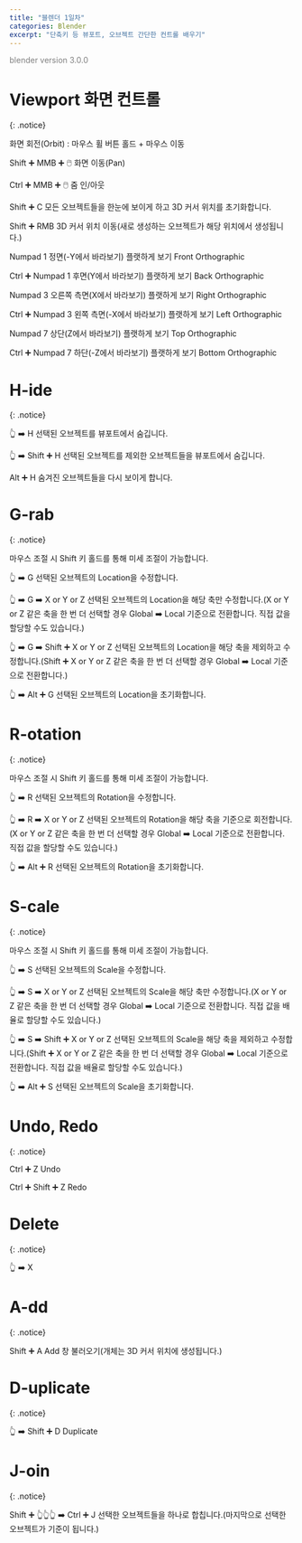 ```yaml
---
title: "블렌더 1일차"
categories: Blender
excerpt: "단축키 등 뷰포트, 오브젝트 간단한 컨트롤 배우기"
---
```


<span style="color:gray">blender version 3.0.0</span>

# Viewport 화면 컨트롤
{: .notice}

<span class="color-keyword">화면 회전(Orbit)</span> : 마우스 휠 버튼 홀드 + 마우스 이동

<span class="block-darkgrey">Shift</span> ➕ <span class="block-darkgrey">MMB</span> ➕ 🖱️ 화면 이동(Pan)

<span class="block-darkgrey">Ctrl</span> ➕ <span class="block-darkgrey">MMB</span> ➕ 🖱️ 줌 인/아웃

<span class="block-darkgrey">Shift</span> ➕ <span class="block-darkgrey">C</span> 모든 오브젝트들을 한눈에 보이게 하고 3D 커서 위치를 초기화합니다.

<span class="block-darkgrey">Shift</span> ➕ <span class="block-darkgrey">RMB</span> 3D 커서 위치 이동(새로 생성하는 오브젝트가 해당 위치에서 생성됩니다.)

<span class="block-darkgrey">Numpad 1</span> 정면(-Y에서 바라보기) 플랫하게 보기 Front Orthographic

<span class="block-darkgrey">Ctrl</span> ➕ <span class="block-darkgrey">Numpad 1</span> 후면(Y에서 바라보기) 플랫하게 보기 Back Orthographic

<span class="block-darkgrey">Numpad 3</span> 오른쪽 측면(X에서 바라보기) 플랫하게 보기 Right Orthographic

<span class="block-darkgrey">Ctrl</span> ➕ <span class="block-darkgrey">Numpad 3</span> 왼쪽 측면(-X에서 바라보기) 플랫하게 보기 Left Orthographic

<span class="block-darkgrey">Numpad 7</span> 상단(Z에서 바라보기) 플랫하게 보기 Top Orthographic

<span class="block-darkgrey">Ctrl</span> ➕ <span class="block-darkgrey">Numpad 7</span> 하단(-Z에서 바라보기) 플랫하게 보기 Bottom Orthographic

# H-ide
{: .notice}

👆 ➡️ <span class="block-darkgrey">H</span> 선택된 오브젝트를 뷰포트에서 숨깁니다.

👆 ➡️ <span class="block-darkgrey">Shift</span> ➕ <span class="block-darkgrey">H</span> 선택된 오브젝트를 제외한 오브젝트들을 뷰포트에서 숨깁니다.

<span class="block-darkgrey">Alt</span> ➕ <span class="block-darkgrey">H</span> 숨겨진 오브젝트들을 다시 보이게 합니다.

# G-rab
{: .notice}

마우스 조절 시 Shift 키 홀드를 통해 미세 조절이 가능합니다.

👆 ➡️ <span class="block-darkgrey">G</span> 선택된 오브젝트의 Location을 수정합니다.

👆 ➡️ <span class="block-darkgrey">G</span> ➡️ <span class="block-darkgrey">X or Y or Z</span> 선택된 오브젝트의 Location을 해당 축만 수정합니다.(<span class="block-darkgrey">X or Y or Z</span> 같은 축을 한 번 더 선택할 경우 <span class="block-lightgreen">Global</span> ➡️ <span class="block-lightgreen">Local</span> 기준으로 전환합니다. 직접 값을 할당할 수도 있습니다.)

👆 ➡️ <span class="block-darkgrey">G</span> ➡️ <span class="block-darkgrey">Shift</span> ➕ <span class="block-darkgrey">X or Y or Z</span> 선택된 오브젝트의 Location을 해당 축을 제외하고 수정합니다.(<span class="block-darkgrey">Shift</span> ➕ <span class="block-darkgrey">X or Y or Z</span> 같은 축을 한 번 더 선택할 경우 <span class="block-lightgreen">Global</span> ➡️ <span class="block-lightgreen">Local</span> 기준으로 전환합니다.)

👆 ➡️ <span class="block-darkgrey">Alt</span> ➕ <span class="block-darkgrey">G</span> 선택된 오브젝트의 Location을 초기화합니다.

# R-otation
{: .notice}

마우스 조절 시 Shift 키 홀드를 통해 미세 조절이 가능합니다.

👆 ➡️ <span class="block-darkgrey">R</span> 선택된 오브젝트의 Rotation을 수정합니다.

👆 ➡️ <span class="block-darkgrey">R</span> ➡️ <span class="block-darkgrey">X or Y or Z</span> 선택된 오브젝트의 Rotation을 해당 축을 기준으로 회전합니다.(<span class="block-darkgrey">X or Y or Z</span> 같은 축을 한 번 더 선택할 경우 <span class="block-lightgreen">Global</span> ➡️ <span class="block-lightgreen">Local</span> 기준으로 전환합니다. 직접 값을 할당할 수도 있습니다.)

👆 ➡️ <span class="block-darkgrey">Alt</span> ➕ <span class="block-darkgrey">R</span> 선택된 오브젝트의 Rotation을 초기화합니다.

# S-cale
{: .notice}

마우스 조절 시 Shift 키 홀드를 통해 미세 조절이 가능합니다.

👆 ➡️ <span class="block-darkgrey">S</span> 선택된 오브젝트의 Scale을 수정합니다.

👆 ➡️ <span class="block-darkgrey">S</span> ➡️ <span class="block-darkgrey">X or Y or Z</span> 선택된 오브젝트의 Scale을 해당 축만 수정합니다.(<span class="block-darkgrey">X or Y or Z</span> 같은 축을 한 번 더 선택할 경우 <span class="block-lightgreen">Global</span> ➡️ <span class="block-lightgreen">Local</span> 기준으로 전환합니다. 직접 값을 배율로 할당할 수도 있습니다.)

👆 ➡️ <span class="block-darkgrey">S</span> ➡️ <span class="block-darkgrey">Shift</span> ➕ <span class="block-darkgrey">X or Y or Z</span> 선택된 오브젝트의 Scale을 해당 축을 제외하고 수정합니다.(<span class="block-darkgrey">Shift</span> ➕ <span class="block-darkgrey">X or Y or Z</span> 같은 축을 한 번 더 선택할 경우 <span class="block-lightgreen">Global</span> ➡️ <span class="block-lightgreen">Local</span> 기준으로 전환합니다. 직접 값을 배율로 할당할 수도 있습니다.)

👆 ➡️ <span class="block-darkgrey">Alt</span> ➕ <span class="block-darkgrey">S</span> 선택된 오브젝트의 Scale을 초기화합니다.

# Undo, Redo
{: .notice}

<span class="block-darkgrey">Ctrl</span> ➕ <span class="block-darkgrey">Z</span> Undo

<span class="block-darkgrey">Ctrl</span> ➕ <span class="block-darkgrey">Shift</span> ➕ <span class="block-darkgrey">Z</span> Redo

# Delete
{: .notice}

👆 ➡️ <span class="block-darkgrey">X</span>

# A-dd
{: .notice}

<span class="block-darkgrey">Shift</span> ➕ <span class="block-darkgrey">A</span> Add 창 불러오기(개체는 3D 커서 위치에 생성됩니다.)

# D-uplicate
{: .notice}

👆 ➡️ <span class="block-darkgrey">Shift</span> ➕ <span class="block-darkgrey">D</span> Duplicate

# J-oin
{: .notice}

<span class="block-darkgrey">Shift</span> ➕ 👆👆👆 ➡️ <span class="block-darkgrey">Ctrl</span> ➕ <span class="block-darkgrey">J</span> 선택한 오브젝트들을 하나로 합칩니다.(마지막으로 선택한 오브젝트가 기준이 됩니다.)